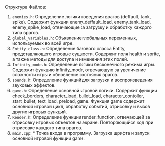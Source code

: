 Структура Файлов:

1. `enemies.h`: Определение логики поведения врагов (deffault, tank, spike). Содержит функции enemy_deffault_load, enemy_tank_load, enemy_spike_load, отвечающие за загрузку и обработку каждого типа врагов.
2. `global_variables.h`: Объявление глобальных переменных, используемых во всей игре.
3. `Entity_class.h`:  Определение базового класса Entity, представляющего игровые сущности. Содержит поля health и sprite, а также методы для доступа и изменения этих полей.
4. `Infinity_mode.h`: Определение логики бесконечного режима игры. Содержит функцию infinity_mode, отвечающую за увеличение сложности игры и обновление состояния врагов.
5. `sounds.h`: Определение функций для загрузки и воспроизведения звуковых эффектов. 
6. `game.h`: Определение основной игровой логики. Содержит функции check_borders, character_load, bullet_load, character_contoller, start_bullet, text_load, preload, game. Функция game содержит основной игровой цикл, обработку событий, отрисовку и вызов других игровых функций.
7. `Render.h`: Определение функции render_function, отвечающей за отрисовку игровых объектов на экране.  Повторяющийся код при отрисовке каждого типа врагов.
8. `main.cpp`: * Точка входа в программу. Загрузка шрифта и запуск основной игровой функции game.